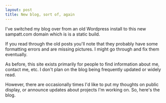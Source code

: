 ```yaml
---
layout: post
title: New blog, sort of, again
---
```


I've switched my blog over from an old Wordpress install to this new sampatt.com domain which is is a static build.

If you read through the old posts you'll note that they probably have some formatting errors and are missing pictures. I might go through and fix them eventually.

As before, this site exists primarily for people to find information about me, contact me, etc. I don't plan on the blog being frequently updated or widely read.

However, there are occasionally times I'd like to put my thoughts on public display, or announce updates about projects I'm working on. So, here's the blog.
